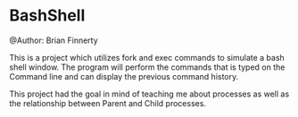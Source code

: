 # BashShell
@Author: Brian Finnerty

This is a project which utilizes fork and exec commands to simulate a bash shell window. 
The program will perform the commands that is typed on the Command line and can display the previous command history.

This project had the goal in mind of teaching me about processes as well as the relationship between Parent and Child processes.
